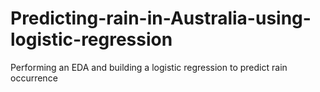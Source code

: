 # Predicting-rain-in-Australia-using-logistic-regression
Performing an EDA and building a logistic regression to predict rain occurrence 
